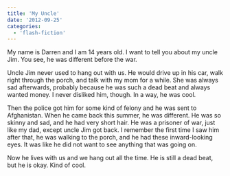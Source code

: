 ```yaml
---
title: 'My Uncle'
date: '2012-09-25'
categories:
  - 'flash-fiction'
---
```


My name is Darren and I am 14 years old. I want to tell you about my uncle Jim.
You see, he was different before the war.

<!-- truncate -->


Uncle Jim never used to hang out with us. He would drive up in his car, walk
right through the porch, and talk with my mom for a while. She was always sad
afterwards, probably because he was such a dead beat and always wanted money. I
never disliked him, though. In a way, he was cool.

Then the police got him for some kind of felony and he was sent to Afghanistan.
When he came back this summer, he was different. He was so skinny and sad, and
he had very short hair. He was a prisoner of war, just like my dad, except uncle
Jim got back. I remember the first time I saw him after that, he was walking to
the porch, and he had these inward-looking eyes. It was like he did not want to
see anything that was going on.

Now he lives with us and we hang out all the time. He is still a dead beat, but
he is okay. Kind of cool.
